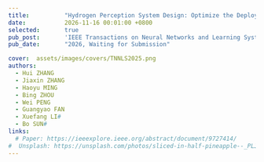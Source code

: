 ```yaml
---
title:          "Hydrogen Perception System Design: Optimize the Deployment Scheme of Multi-source Heterogeneous Hydrogen Sensors via Reinforcement Learning"
date:           2026-11-16 00:01:00 +0800
selected:       true
pub_post:       'IEEE Transactions on Neural Networks and Learning Systems [JCR-Q1, TOP, IF=8.9]'
pub_date:       "2026, Waiting for Submission"

cover:  assets/images/covers/TNNLS2025.png
authors:
  - Hui ZHANG
  - Jiaxin ZHANG
  - Haoyu MING
  - Bing ZHOU
  - Wei PENG
  - Guangyao FAN
  - Xuefang LI#
  - Bo SUN#
links:
  # Paper: https://ieeexplore.ieee.org/abstract/document/9727414/
#  Unsplash: https://unsplash.com/photos/sliced-in-half-pineapple--_PLJZmHZzk
---
```

